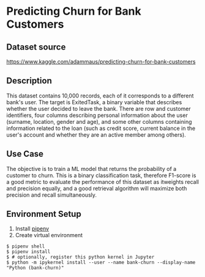 # Predicting Churn for Bank Customers

## Dataset source
https://www.kaggle.com/adammaus/predicting-churn-for-bank-customers

## Description
This dataset contains 10,000 records, each of it corresponds to a different bank's user. The target is ExitedTask, a binary variable that describes whether the user decided to leave the bank. There are row and customer identifiers, four columns describing personal information about the user (surname, location, gender and age), and some other columns containing information related to the loan (such as credit score, current balance in the user's account and whether they are an active member among others).

## Use Case
The objective is to train a ML model that returns the probability of a customer to churn. This is a binary classification task, therefore F1-score is a good metric to evaluate the performance of this dataset as itweights recall and precision equally, and a good retrieval algorithm will maximize both precision and recall simultaneously.

## Environment Setup 

1. Install [pipenv](https://pypi.org/project/pipenv/)
2. Create virtual environment
```
$ pipenv shell
$ pipenv install
$ # optionally, register this python kernel in Jupyter
$ python -m ipykernel install --user --name bank-churn --display-name "Python (bank-churn)"
```